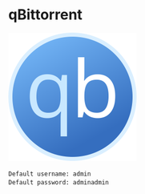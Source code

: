 # qBittorrent

![Logo](./logo.png)

```txt
Default username: admin
Default password: adminadmin
```
